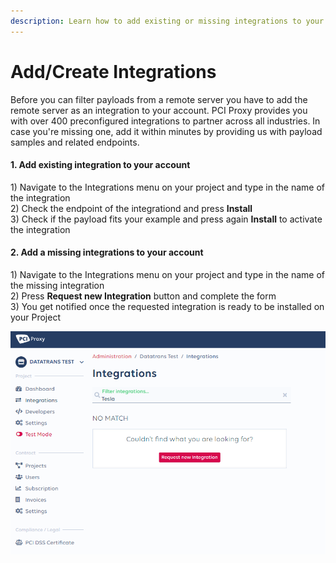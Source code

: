```yaml
---
description: Learn how to add existing or missing integrations to your project.
---
```


# Add/Create Integrations

Before you can filter payloads from a remote server you have to add the remote server as an integration to your account. PCI Proxy provides you with over 400 preconfigured integrations to partner across all industries. In case you're missing one, add it within minutes by providing us with payload samples and related endpoints. 

#### 1. Add existing integration to your account

1\) Navigate to the Integrations menu on your project and type in the name of the integration  
2\) Check the endpoint of the integrationd and press **Install**  
3\) Check if the payload fits your example and press again **Install** to activate the integration

#### 2. Add a missing integrations to your account

1\) Navigate to the Integrations menu on your project and type in the name of the missing integration  
2\) Press **Request new Integration** button and complete the form  
3\) You get notified once the requested integration is ready to be installed on your Project

![Requesting a missing Integration](../../.gitbook/assets/2020-01-31-10_13_12-integrations-pci-proxy.png)



